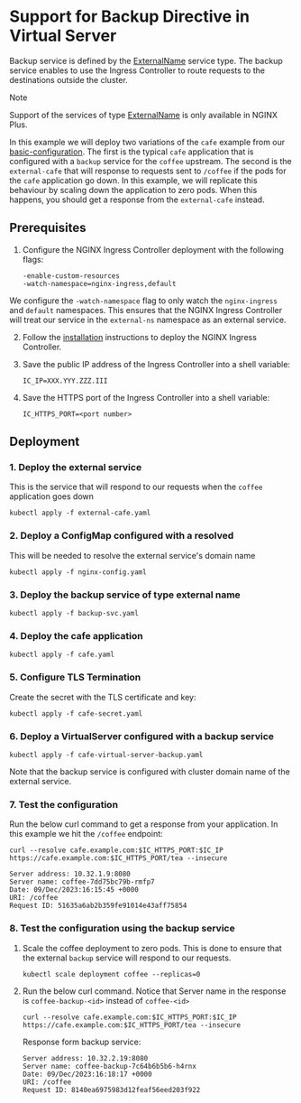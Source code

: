 # Support for Backup Directive in Virtual Server

Backup service is defined by the
[ExternalName](https://kubernetes.io/docs/concepts/services-networking/service/#externalname) service type.
The backup service enables to use the Ingress Controller to route requests to the destinations outside the cluster.

> [!NOTE]
> Support of the services of type [ExternalName](https://kubernetes.io/docs/concepts/services-networking/service/#externalname)
> is only available in NGINX Plus.

In this example we will deploy two variations of the `cafe` example from our [basic-configuration](/examples/custom-resources/basic-configuration).
The first is the typical `cafe` application that is configured with a `backup` service for the `coffee` upstream.
The second is the `external-cafe` that will response to requests sent to `/coffee` if the pods for the `cafe` application go down.
In this example, we will replicate this behaviour by scaling down the application to zero pods.
When this happens, you should get a response from the `external-cafe` instead.

## Prerequisites

1. Configure the NGINX Ingress Controller deployment with the following flags:
   ```shell
   -enable-custom-resources
   -watch-namespace=nginx-ingress,default
   ```
We configure the `-watch-namespace` flag to only watch the `nginx-ingress` and `default` namespaces.
This ensures that the NGINX Ingress Controller will treat our service in the `external-ns` namespace as an external service.

2. Follow the [installation](https://docs.nginx.com/nginx-ingress-controller/installation/installation-with-manifests/)
   instructions to deploy the NGINX Ingress Controller.

3. Save the public IP address of the Ingress Controller into a shell variable:

    ```shell
    IC_IP=XXX.YYY.ZZZ.III
    ```

4. Save the HTTPS port of the Ingress Controller into a shell variable:

    ```shell
    IC_HTTPS_PORT=<port number>
    ```

## Deployment

### 1. Deploy the external service

This is the service that will respond to our requests when the `coffee` application goes down

```shell
kubectl apply -f external-cafe.yaml
```

### 2. Deploy a ConfigMap configured with a resolved

This will be needed to resolve the external service's domain name

   ```shell
   kubectl apply -f nginx-config.yaml
   ```

### 3. Deploy the backup service of type external name

   ```shell
   kubectl apply -f backup-svc.yaml
   ```

### 4. Deploy the cafe application

   ```shell
   kubectl apply -f cafe.yaml
   ```

### 5. Configure TLS Termination

Create the secret with the TLS certificate and key:

   ```shell
   kubectl apply -f cafe-secret.yaml
   ```

### 6. Deploy a VirtualServer configured with a backup service

   ```shell
   kubectl apply -f cafe-virtual-server-backup.yaml
   ```

Note that the backup service is configured with cluster domain name of the external service.

### 7. Test the configuration

Run the below curl command to get a response from your application. In this example we hit the `/coffee` endpoint:

   ```shell
   curl --resolve cafe.example.com:$IC_HTTPS_PORT:$IC_IP https://cafe.example.com:$IC_HTTPS_PORT/tea --insecure
   ```

   ```shell
   Server address: 10.32.1.9:8080
   Server name: coffee-7dd75bc79b-rmfp7
   Date: 09/Dec/2023:16:15:45 +0000
   URI: /coffee
   Request ID: 51635a6ab2b359fe91014e43aff75854
   ```

### 8. Test the configuration using the backup service

1. Scale the coffee deployment to zero pods. This is done to ensure that the external `backup` service will respond to our requests.

   ```shell
   kubectl scale deployment coffee --replicas=0
   ```
2. Run the below curl command. Notice that Server name in the response is `coffee-backup-<id>` instead of `coffee-<id>`

   ```shell
   curl --resolve cafe.example.com:$IC_HTTPS_PORT:$IC_IP https://cafe.example.com:$IC_HTTPS_PORT/tea --insecure
   ```

   Response form backup service:

   ```shell
   Server address: 10.32.2.19:8080
   Server name: coffee-backup-7c64b6b5b6-h4rnx
   Date: 09/Dec/2023:16:18:17 +0000
   URI: /coffee
   Request ID: 8140ea6975983d12feaf56eed203f922
   ```
